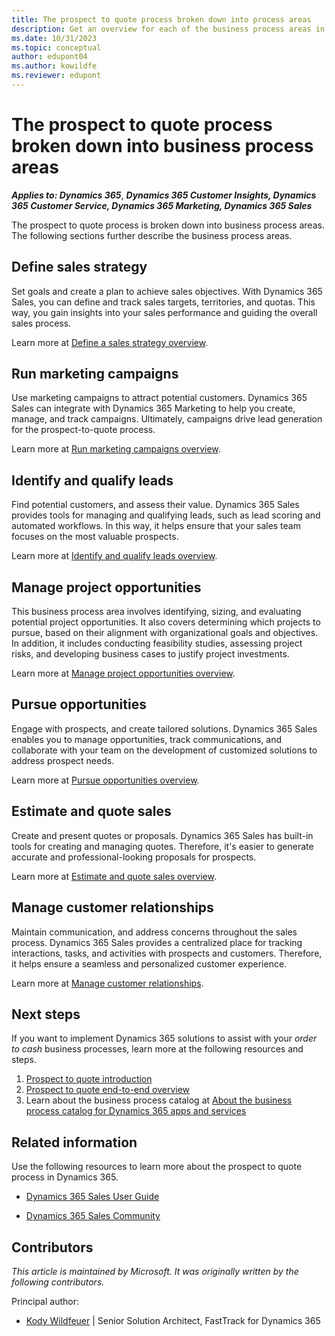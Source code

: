 ```yaml
---
title: The prospect to quote process broken down into process areas
description: Get an overview for each of the business process areas in the prospect to quote end-to-end business process flow in Dynamics 365 solutions.
ms.date: 10/31/2023
ms.topic: conceptual
author: edupont04
ms.author: kowildfe
ms.reviewer: edupont
---
```


# The prospect to quote process broken down into business process areas

***Applies to: Dynamics 365***, ***Dynamics 365 Customer Insights, Dynamics 365 Customer Service, Dynamics 365 Marketing, Dynamics 365 Sales***

The prospect to quote process is broken down into business process areas. The following sections further describe the business process areas.

## Define sales strategy

Set goals and create a plan to achieve sales objectives. With Dynamics 365 Sales, you can define and track sales targets, territories, and quotas. This way, you gain insights into your sales performance and guiding the overall sales process.

Learn more at [Define a sales strategy overview](prospect-to-quote-define-sales-strategy-overview.md).

## Run marketing campaigns

Use marketing campaigns to attract potential customers. Dynamics 365 Sales can integrate with Dynamics 365 Marketing to help you create, manage, and track campaigns. Ultimately, campaigns drive lead generation for the prospect-to-quote process.

Learn more at [Run marketing campaigns overview](prospect-to-quote-run-marketing-campaigns-overview.md).

## Identify and qualify leads

Find potential customers, and assess their value. Dynamics 365 Sales provides tools for managing and qualifying leads, such as lead scoring and automated workflows. In this way, it helps ensure that your sales team focuses on the most valuable prospects.

Learn more at [Identify and qualify leads overview](prospect-to-quote-identify-qualify-leads.md).

## Manage project opportunities

This business process area involves identifying, sizing, and evaluating potential project opportunities. It also covers determining which projects to pursue, based on their alignment with organizational goals and objectives. In addition, it includes conducting feasibility studies, assessing project risks, and developing business cases to justify project investments.

Learn more at [Manage project opportunities overview](prospect-to-quote-manage-project-opportunities-overview.md).

## Pursue opportunities

Engage with prospects, and create tailored solutions. Dynamics 365 Sales enables you to manage opportunities, track communications, and collaborate with your team on the development of customized solutions to address prospect needs.

Learn more at [Pursue opportunities overview](prospect-to-quote-pursue-opportunities-overview.md).

## Estimate and quote sales

Create and present quotes or proposals. Dynamics 365 Sales has built-in tools for creating and managing quotes. Therefore, it's easier to generate accurate and professional-looking proposals for prospects.

Learn more at [Estimate and quote sales overview](prospect-to-quote-estimate-quote-sales-overview.md).

## Manage customer relationships

Maintain communication, and address concerns throughout the sales process. Dynamics 365 Sales provides a centralized place for tracking interactions, tasks, and activities with prospects and customers. Therefore, it helps ensure a seamless and personalized customer experience.

Learn more at [Manage customer relationships](prospect-to-quote-manage-customer-relationships.md).
<!-- removed from catalog
## Analyze service operations

Gain insights from service delivery to improve future sales efforts. While Dynamics 365 Sales primarily focuses on sales processes, it can be integrated with other Dynamics 365 applications such as Customer Service and Field Service to give you a comprehensive view of your service operations. The integrated solution can inform solution development and proposal creation in the prospect-to-quote process. -->

## Next steps

If you want to implement Dynamics 365 solutions to assist with your *order to cash* business processes, learn more at the following resources and steps.

1. [Prospect to quote introduction](prospect-to-quote-introduction.md)
2. [Prospect to quote end-to-end overview](prospect-to-quote-overview.md)
3. Learn about the business process catalog at [About the business process catalog for Dynamics 365 apps and services](about.md)  

## Related information

Use the following resources to learn more about the prospect to quote process in Dynamics 365.

- [Dynamics 365 Sales User Guide](/dynamics365/sales-enterprise/user-guide)

- [Dynamics 365 Sales Community](https://community.dynamics.com/forums/thread/?partialUrl=sales/)
<!-- 
- Dynamics 365 Sales YouTube playlist -->

## Contributors

*This article is maintained by Microsoft. It was originally written by the following contributors.*

Principal author:

- [Kody Wildfeuer](https://www.linkedin.com/in/kody-wildfeuer/) | Senior Solution Architect, FastTrack for Dynamics 365

<!--## Tags
*Industries:* Healthcare, Financial services, Retail, Manufacturing, Software, Technology, Agriculture

*Stakeholders:* Sales and marketing teams, product managers, customer service representatives, and senior management

*Products:* Dynamics 365, Dynamics 365 Customer Insights, Dynamics 365 Customer Service, Dynamics 365 Marketing, Dynamics 365 Sales
